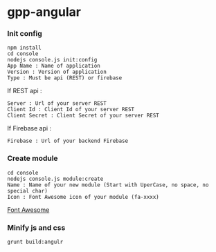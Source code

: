 # gpp-angular

### Init config

```
npm install
cd console
nodejs console.js init:config
App Name : Name of application
Version : Version of application
Type : Must be api (REST) or firebase
```

If REST api :

```
Server : Url of your server REST
Client Id : Client Id of your server REST
Client Secret : Client Secret of your server REST
```

If Firebase api :

```
Firebase : Url of your backend Firebase
```

### Create module

```
cd console
nodejs console.js module:create
Name : Name of your new module (Start with UperCase, no space, no special char)
Icon : Font Awesome icon of your module (fa-xxxx)
```

[Font Awesome](https://fortawesome.github.io/Font-Awesome/icons/)


### Minify js and css

```
grunt build:angulr
```
